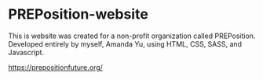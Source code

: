 # PREPosition-website

This is website was created for a non-profit organization called PREPosition. Developed entirely by myself, Amanda Yu, using HTML, CSS, SASS, and Javascript.

https://prepositionfuture.org/
